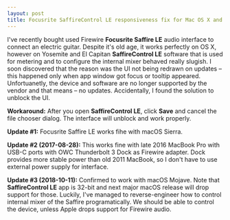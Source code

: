 ```yaml
---
layout: post
title: Focusrite SaffireControl LE responsiveness fix for Mac OS X and macOS
---
```


I've recently bought used Firewire **Focusrite Saffire LE** audio interface to connect an electric guitar. Despite it's old age, it works perfectly on OS X, however on Yosemite and El Capitan **SaffireControl LE** software that is used for metering and to configure the internal mixer behaved really slugish. I soon discovered that the reason was the UI not being redrawn on updates – this happened only when app window got focus or tooltip appeared. Unfortuanetly, the device and software are no longer supported by the vendor and that means – no updates. Accidentally, I found the solution to unblock the UI.

**Workaround:** After you open **SaffireControl LE**, click **Save** and cancel the file chooser dialog. The interface will unblock and work properly.

**Update #1:** Focusrite Saffire LE works fihe with macOS Sierra.

**Update #2 (2017-08-28):** This works fine with late 2016 MacBook Pro with USB-C ports with OWC Thunderbolt 3 Dock as Firewire adapter. Dock provides more stable power than old 2011 MacBook, so I don't have to use external power supply for interface.

**Update #3 (2018-10-11):** Confirmed to work with macOS Mojave. Note that **SaffireControl LE** app is 32-bit and next major macOS release will drop support for those. Luckily, I've managed to reverse-engineer how to control internal mixer of the Saffire programatically. We should be able to control the device, unless Apple drops support for Firewire audio.
